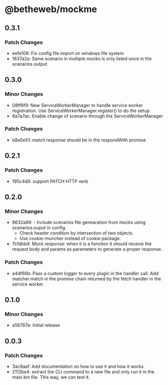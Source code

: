 # @betheweb/mockme

## 0.3.1

### Patch Changes

- eefe109: Fix config file import on windows file system
- 1637a2a: Same scenario in multiple mocks is only listed once in the scenarios output

## 0.3.0

### Minor Changes

- 08ff8f9: New ServiceWorkerManager to handle service worker registration. Use ServiceWorkerManager.register() to do the setup.
- 8a7a7ac: Enable change of scenario through the ServiceWorkerManager

### Patch Changes

- b8a5e51: match response should be in the respondWith promise

## 0.2.1

### Patch Changes

- 195c4d9: support PATCH HTTP verb

## 0.2.0

### Minor Changes

- 8632a89: - Include scenarios file genearation from mocks using scenarios.ouput in config.
  - Check header condition by intersection of two objects.
  - Use cookie-muncher instead of cookie package.
- 7cfdbb4: Mock response: when it is a function it should receive the request body and params as parameters to generate a proper response.

### Patch Changes

- a4df66b: Pass a custom logger to every plugin in the handler call.
  Add matcher.match in the promise chain returned by the fetch handler in the service worker.

## 0.1.0

### Minor Changes

- a56767e: Initial release

## 0.0.3

### Patch Changes

- 3ac9aaf: Add documentation on how to use it and how it works.
- 2112be4: extract the CLI command to a new file and only run it in the main bin file. This way, we can test it.
